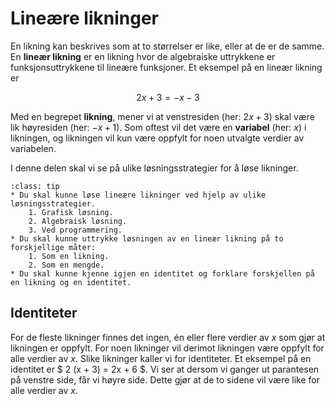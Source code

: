 # Lineære likninger

En likning kan beskrives som at to størrelser er like, eller at de er de samme.
En **lineær likning** er en likning hvor de algebraiske uttrykkene er funksjonsuttrykkene til lineære funksjoner.
Et eksempel på en lineær likning er

$$
2x + 3 = -x - 3
$$

Med en begrepet **likning**, mener vi at venstresiden (her: $2x + 3$) skal være lik høyresiden (her: $-x + 1$). Som oftest vil det være en **variabel** (her: $x$) i likningen, og likningen vil kun være oppfylt for noen utvalgte verdier av variabelen.

I denne delen skal vi se på ulike løsningsstrategier for å løse likninger. 

```{admonition} Læringsmål: lineære likninger
:class: tip
* Du skal kunne løse lineære likninger ved hjelp av ulike løsningsstrategier.
    1. Grafisk løsning.
    2. Algebraisk løsning.
    3. Ved programmering.
* Du skal kunne uttrykke løsningen av en lineær likning på to forskjellige måter:
    1. Som en likning.
    2. Som en mengde.
* Du skal kunne kjenne igjen en identitet og forklare forskjellen på en likning og en identitet. 
```

## Identiteter
For de fleste likninger finnes det ingen, én eller flere verdier av $x$ som gjør at likningen er oppfylt. For noen likninger vil derimot likningen være oppfylt for alle verdier av $x$. Slike likninger kaller vi for identiteter. Et eksempel på en identitet er $ 2 (x + 3) = 2x + 6 $. Vi ser at dersom vi ganger ut parantesen på venstre side, får vi høyre side. Dette gjør at de to sidene vil være like for alle verdier av $x$. 